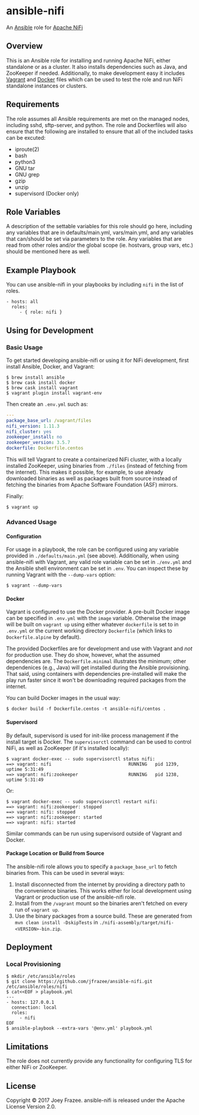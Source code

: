 # ansible-nifi

An [Ansible](https://www.ansible.com) role for [Apache NiFi](http://nifi.apache.org)

## Overview

This is an Ansible role for installing and running Apache NiFi, either standalone or as a cluster. It also installs dependencies such as Java, and ZooKeeper if needed. Additionally, to make development easy it includes [Vagrant](https://www.vagrantup.com) and [Docker](https://www.docker.com/get-started) files which can be used to test the role and run NiFi standalone instances or clusters.

## Requirements

The role assumes all Ansible requirements are met on the managed nodes, including sshd, sftp-server, and python. The role and Dockerfiles will also ensure that the following are installed to ensure that all of the included tasks can be excuted:

* iproute(2)
* bash
* python3
* GNU tar
* GNU grep
* gzip
* unzip
* supervisord (Docker only)

## Role Variables

A description of the settable variables for this role should go here, including any variables that are in defaults/main.yml, vars/main.yml, and any variables that can/should be set via parameters to the role. Any variables that are read from other roles and/or the global scope (ie. hostvars, group vars, etc.) should be mentioned here as well.

## Example Playbook

You can use ansible-nifi in your playbooks by including `nifi` in the list of roles.

```
- hosts: all
  roles:
     - { role: nifi }
```

## Using for Development

### Basic Usage

To get started developing ansible-nifi or using it for NiFi development, first install Ansible, Docker, and Vagrant:

```console
$ brew install ansible
$ brew cask install docker
$ brew cask install vagrant
$ vagrant plugin install vagrant-env
```

Then create an `.env.yml` such as:

```yaml
---
package_base_url: /vagrant/files
nifi_version: 1.11.3
nifi_cluster: yes
zookeeper_install: no
zookeeper_version: 3.5.7
dockerfile: Dockerfile.centos
```

This will tell Vagrant to create a containerized NiFi cluster, with a locally installed ZooKeeper, using binaries from `./files` (instead of fetching from the internet). This makes it possible, for example, to use already downloaded binaries as well as packages built from source instead of fetching the binaries from Apache Software Foundation (ASF) mirrors.

Finally:

```console
$ vagrant up
```

### Advanced Usage

#### Configuration

For usage in a playbook, the role can be configured using any variable provided in `./defaults/main.yml` (see above). Additionally, when using ansible-nifi with Vagrant, any valid role variable can be set in `./env.yml` and the Ansible shell environment can be set in `.env`. You can inspect these by running Vagrant with the `--dump-vars` option:

```console
$ vagrant --dump-vars
```

#### Docker

Vagrant is configured to use the Docker provider. A pre-built Docker image can be specified in `.env.yml` with the `image` variable. Otherwise the image will be built on `vagrant up` using either whatever `dockerfile` is set to in `.env.yml` or the current working directory `Dockerfile` (which links to `Dockerfile.alpine` by default).

The provided Dockerfiles are for development and use with Vagrant and *not* for production use. They do show, however, what the assumed dependencies are. The `Dockerfile.minimal` illustrates the minimum; other dependenices (e.g., Java) will get installed during the Ansible provisioning. That said, using containers with dependencies pre-installed will make the play run faster since it won't be downloading required packages from the internet.

You can build Docker images in the usual way:

```console
$ docker build -f Dockerfile.centos -t ansible-nifi/centos .
```

#### Supervisord

By default, supervisord is used for init-like process management if the install target is Docker. The `supervisorctl` command can be used to control NiFi, as well as ZooKeeper (if it's installed locally):

```console
$ vagrant docker-exec -- sudo supervisorctl status nifi:
==> vagrant: nifi                             RUNNING   pid 1239, uptime 5:31:49
==> vagrant: nifi:zookeeper                   RUNNING   pid 1238, uptime 5:31:49
```

Or:

```console
$ vagrant docker-exec -- sudo supervisorctl restart nifi:
==> vagrant: nifi:zookeeper: stopped
==> vagrant: nifi: stopped
==> vagrant: nifi:zookeeper: started
==> vagrant: nifi: started
```

Similar commands can be run using supervisord outside of Vagrant and Docker.

#### Package Location or Build from Source

The ansible-nifi role allows you to specify a `package_base_url` to fetch binaries from. This can be used in several ways:

1. Install disconnected from the internet by providing a directory path to the convenience binaries. This works either for local development using Vagrant or production use of the ansible-nifi role.
2. Install from the `/vagrant` mount so the binaries aren't fetched on every run of `vagrant up`.
3. Use the binary packages from a source build. These are generated from `mvn clean install -DskipTests` in `./nifi-assembly/target/nifi-<VERSION>-bin.zip`.

## Deployment

### Local Provisioning

```console
$ mkdir /etc/ansible/roles
$ git clone https://github.com/jfrazee/ansible-nifi.git /etc/ansible/roles/nifi
$ cat<<EOF > playbook.yml
---
- hosts: 127.0.0.1
  connection: local
  roles:
     - nifi
EOF
$ ansible-playbook --extra-vars '@env.yml' playbook.yml
```

## Limitations

The role does not currently provide any functionality for configuring TLS for either NiFi or ZooKeeper.

## License

Copyright &copy; 2017 Joey Frazee. ansible-nifi is released under the Apache License Version 2.0.
